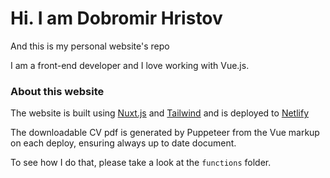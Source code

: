 # Hi. I am Dobromir Hristov

And this is my personal website's repo

I am a front-end developer and I love working with Vue.js.

### About this website
The website is built using [Nuxt.js](https://nuxtjs.org/) and [Tailwind](https://tailwindcss.com/) and is deployed to [Netlify](https://netlify.com)

The downloadable CV pdf is generated by Puppeteer from the Vue markup on each deploy, 
ensuring always up to date document. 

To see how I do that, please take a look at the `functions` folder.

